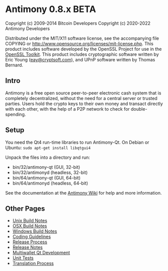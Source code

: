 Antimony 0.8.x BETA
====================

Copyright (c) 2009-2014 Bitcoin Developers
Copyright (c) 2020-2022 Antimony Developers

Distributed under the MIT/X11 software license, see the accompanying
file COPYING or http://www.opensource.org/licenses/mit-license.php.
This product includes software developed by the OpenSSL Project for use in the [OpenSSL Toolkit](http://www.openssl.org/). This product includes
cryptographic software written by Eric Young ([eay@cryptsoft.com](mailto:eay@cryptsoft.com)), and UPnP software written by Thomas Bernard.


Intro
---------------------
Antimony is a free open source peer-to-peer electronic cash system that is
completely decentralized, without the need for a central server or trusted
parties.  Users hold the crypto keys to their own money and transact directly
with each other, with the help of a P2P network to check for double-spending.


Setup
---------------------
You need the Qt4 run-time libraries to run Antimony-Qt. On Debian or Ubuntu:
	`sudo apt-get install libqtgui4`

Unpack the files into a directory and run:

- bin/32/antimony-qt (GUI, 32-bit)
- bin/32/antimonyd (headless, 32-bit)
- bin/64/antimony-qt (GUI, 64-bit)
- bin/64/antimonyd (headless, 64-bit)

See the documentation at the [Antimony Wiki](http://antimony.info)
for help and more information.


Other Pages
---------------------
- [Unix Build Notes](build-unix.md)
- [OSX Build Notes](build-osx.md)
- [Windows Build Notes](build-msw.md)
- [Coding Guidelines](coding.md)
- [Release Process](release-process.md)
- [Release Notes](release-notes.md)
- [Multiwallet Qt Development](multiwallet-qt.md)
- [Unit Tests](unit-tests.md)
- [Translation Process](translation_process.md)
